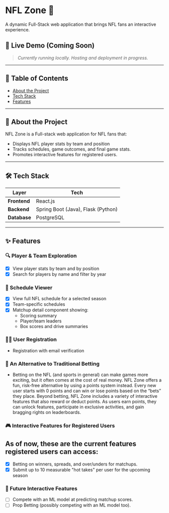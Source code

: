 # NFL Zone 🏈  
A dynamic Full-Stack web application that brings NFL fans an interactive experience. 

## 🌟 Live Demo (Coming Soon)
> _Currently running locally. Hosting and deployment in progress._

---

## 📌 Table of Contents
- [About the Project](#about-the-project)
- [Tech Stack](#tech-stack)
- [Features](#features)

---

## 📖 About the Project
NFL Zone is a Full-stack web application for NFL fans that:
- Displays NFL player stats by team and position
- Tracks schedules, game outcomes, and final game stats.
- Promotes interactive features for registered users. 

---

## 🛠️ Tech Stack

| Layer        | Tech                                           |
|--------------|------------------------------------------------|
| **Frontend** | React.js                                       |
| **Backend**  | Spring Boot (Java), Flask (Python)             |
| **Database** | PostgreSQL                                     |

---

## ✨ Features

### 🔍 Player & Team Exploration
- [x] View player stats by team and by position
- [x] Search for players by name and filter by year

### 📅 Schedule Viewer
- [x] View full NFL schedule for a selected season
- [x] Team-specific schedules
- [x] Matchup detail component showing:
  - Scoring summary
  - Player/team leaders
  - Box scores and drive summaries
    
### 🧑‍💻 User Registration
- Registration with email verification

### 🎰 An Alternative to Traditional Betting
- Betting on the NFL (and sports in general) can make games more exciting, but it often comes at the cost of real money. NFL Zone offers a fun, risk-free alternative by using a points system instead. Every new user starts with 0 points and can win or lose points based on the “bets” they place. Beyond betting, NFL Zone includes a variety of interactive features that also reward or deduct points. As users earn points, they can unlock features, participate in exclusive activities, and gain bragging rights on leaderboards.
      
### 🎮 Interactive Features for Registered Users
## As of now, these are the current features registered users can access:
- [x] Betting on winners, spreads, and over/unders for matchups. 
- [x] Submit up to 10 measurable "hot takes" per user for the upcoming season

### 🔮 Future Interactive Features
- [ ] Compete with an ML model at predicting matchup scores. 
- [ ] Prop Betting (possibly competing with an ML model too). 
